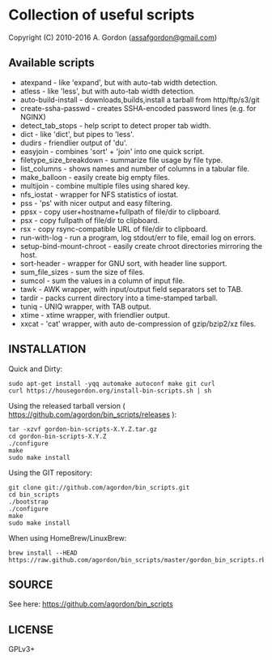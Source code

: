 Collection of useful scripts
============================

Copyright (C) 2010-2016 A. Gordon (assafgordon@gmail.com)

Available scripts
-----------------

* atexpand - like 'expand', but with auto-tab width detection.
* atless - like 'less', but with auto-tab width detection.
* auto-build-install - downloads,builds,install a tarball from http/ftp/s3/git
* create-ssha-passwd - creates SSHA-encoded password lines (e.g. for NGINX)
* detect_tab_stops - help script to detect proper tab width.
* dict - like 'dict', but pipes to 'less'.
* dudirs - friendlier output of 'du'.
* easyjoin - combines 'sort' + 'join' into one quick script.
* filetype_size_breakdown - summarize file usage by file type.
* list_columns - shows names and number of columns in a tabular file.
* make_balloon - easily create big empty files.
* multijoin - combine multiple files using shared key.
* nfs_iostat - wrapper for NFS statistics of iostat.
* pss - 'ps' with nicer output and easy filtering.
* ppsx - copy user+hostname+fullpath of file/dir to clipboard.
* psx - copy fullpath of file/dir to clipboard.
* rsx - copy rsync-compatible URL of file/dir to clipboard.
* run-with-log - run a program, log stdout/err to file, email log on errors.
* setup-bind-mount-chroot - easily create chroot directories mirroring the host.
* sort-header - wrapper for GNU sort, with header line support.
* sum_file_sizes - sum the size of files.
* sumcol - sum the values in a column of input file.
* tawk - AWK wrapper, with input/output field separators set to TAB.
* tardir - packs current directory into a time-stamped tarball.
* tuniq - UNIQ wrapper, with TAB output.
* xtime - xtime wrapper, with friendlier output.
* xxcat - 'cat' wrapper, with auto de-compression of gzip/bzip2/xz files.


INSTALLATION
------------

Quick and Dirty:

    sudo apt-get install -yqq automake autoconf make git curl
    curl https://housegordon.org/install-bin-scripts.sh | sh


Using the released tarball version ( https://github.com/agordon/bin_scripts/releases ):

    tar -xzvf gordon-bin-scripts-X.Y.Z.tar.gz
    cd gordon-bin-scripts-X.Y.Z
    ./configure
    make
    sudo make install

Using the GIT repository:

    git clone git://github.com/agordon/bin_scripts.git
    cd bin_scripts
    ./bootstrap
    ./configure
    make
    sudo make install

When using HomeBrew/LinuxBrew:

    brew install --HEAD https://raw.github.com/agordon/bin_scripts/master/gordon_bin_scripts.rb


SOURCE
------
See here: https://github.com/agordon/bin_scripts

LICENSE
-------
GPLv3+

